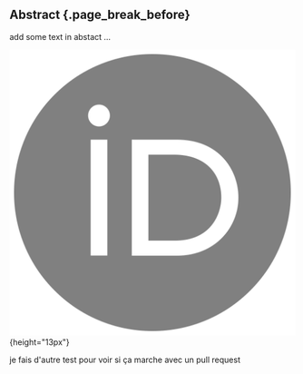 ## Abstract {.page_break_before}


add some text in abstact ...

![ORCID icon](images/orcid.svg){height="13px"}

je fais d'autre test pour voir si ça marche avec un pull request 
